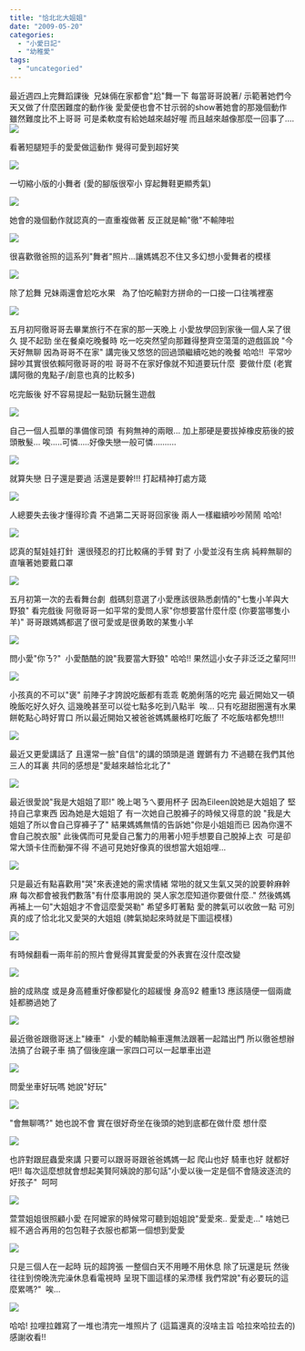 ```yaml
---
title: "恰北北大姐姐"
date: "2009-05-20"
categories: 
  - "小愛日記"
  - "幼稚愛"
tags: 
  - "uncategoried"
---
```


最近週四上完舞蹈課後  兄妹倆在家都會"尬"舞一下 每當哥哥說著/ 示範著她們今天又做了什麼困難度的動作後 愛愛便也會不甘示弱的show著她會的那幾個動作 雖然難度比不上哥哥 可是柔軟度有給她越來越好喔 而且越來越像那麼一回事了.... ![](images/3503102428_e7a3831b7e.jpg)

看著短腿短手的愛愛做這動作 覺得可愛到超好笑 

![](images/3503102854_a5eb7c892d.jpg)

一切縮小版的小舞者 (愛的腳版很窄小 穿起舞鞋更顯秀氣)

![](images/3502292095_e8463dbcd8.jpg)

她會的幾個動作就認真的一直重複做著 反正就是輸"徹"不輸陣啦

![](images/3503102606_8cc6a37cd5.jpg)

很喜歡徹爸照的這系列"舞者"照片...讓媽媽忍不住又多幻想小愛舞者的模樣

![](images/3503103134_b7b0f7b266.jpg)

除了尬舞 兄妹兩還會尬吃水果   為了怕吃輸對方拼命的一口接一口往嘴裡塞

![](images/3503101992_4fc7dbb267.jpg)

五月初阿徹哥哥去畢業旅行不在家的那一天晚上 小愛放學回到家後一個人呆了很久 提不起勁 坐在餐桌吃晚餐時 吃一吃突然望向那難得整齊空蕩蕩的遊戲區說 "今天好無聊 因為哥哥不在家" 講完後又悠悠的回過頭繼續吃她的晚餐 哈哈!!  平常吵歸吵其實很依賴阿徹哥哥的啦 哥哥不在家好像就不知道要玩什麼  要做什麼 (老實講阿徹的鬼點子/創意也真的比較多)

吃完飯後 好不容易提起一點勁玩醫生遊戲

![](images/3520104151_b19e8579c0.jpg)

自己一個人孤單的準備傢司頭  有夠無神的兩眼... 加上那硬是要拔掉橡皮筋後的披頭散髮... 唉.....可憐.....好像失戀一般可憐..........

![](images/3520914868_c250309683.jpg)

就算失戀 日子還是要過 活還是要幹!!! 打起精神打處方箴

![](images/3520914602_d3d894629f.jpg)

人總要失去後才懂得珍貴 不過第二天哥哥回家後 兩人一樣繼續吵吵鬧鬧 哈哈!

![](images/3520913894_1e97b1fd53.jpg)

認真的幫娃娃打針  還很殘忍的打比較痛的手臂 對了 小愛並沒有生病 純粹無聊的直嚷著她要戴口罩

![](images/3520913658_95d031a2c0.jpg)

五月初第一次的去看舞台劇  戲碼刻意選了小愛應該很熟悉劇情的"七隻小羊與大野狼" 看完戲後 阿徹哥哥一如平常的愛問人家"你想要當什麼什麼 (你要當哪隻小羊)" 哥哥跟媽媽都選了很可愛或是很勇敢的某隻小羊

![](images/3502273335_90a012f484.jpg)

問小愛"你ㄋ?"  小愛酷酷的說"我要當大野狼" 哈哈!! 果然這小女子非泛泛之輩阿!!!

![](images/3521021732_5bffd9d331.jpg)

小孩真的不可以"褒" 前陣子才誇說吃飯都有乖乖 乾脆俐落的吃完 最近開始又一頓晚飯吃好久好久 這幾晚甚至可以從七點多吃到八點半  唉... 只有吃甜甜圈還有水果餅乾點心時好胃口 所以最近開始又被爸爸媽媽嚴格盯吃飯了 不吃飯啥都免想!!!

![](images/3520199403_69d651e3b1.jpg)

最近又更愛講話了 且還常一臉"自信"的講的頭頭是道 鏗鏘有力 不過聽在我們其他三人的耳裏 共同的感想是"愛越來越恰北北了"

![](images/3520996348_02b0d73ce8.jpg)

最近很愛說"我是大姐姐了耶!" 晚上喝ㄋㄟ要用杯子 因為Eileen說她是大姐姐了 堅持自己拿東西 因為她是大姐姐了 有一次她自己脫褲子的時候又得意的說 "我是大姐姐了所以會自己穿褲子了" 結果媽媽無情的告訴她"你是小姐姐而已 因為你還不會自己脫衣服" 此後偶而可見愛自己奮力的用著小短手想要自己脫掉上衣  可是卻常大頭卡住而動彈不得 不過可見她好像真的很想當大姐姐哩…

![](images/3521008732_b29536a4d6.jpg)

只是最近有點喜歡用"哭"來表達她的需求情緒 常啪的就又生氣又哭的說要幹麻幹麻 每次都會被我們數落"有什麼事用說的 哭人家怎麼知道你要做什麼.." 然後媽媽再補上一句"大姐姐才不會這麼愛哭勒" 希望多盯著點 愛的脾氣可以收斂一點 可別真的成了恰北北又愛哭的大姐姐 (脾氣拗起來時就是下圖這模樣)

![](images/3520192357_5cf2d11357.jpg)

有時候翻看一兩年前的照片會覺得其實愛愛的外表實在沒什麼改變

![](images/3520179929_3821001314.jpg)

臉的成熟度 或是身高體重好像都變化的超緩慢 身高92 體重13 應該隨便一個兩歲娃都勝過她了

![](images/3520990636_077a89f5da.jpg)

最近徹爸跟徹哥迷上"練車"  小愛的輔助輪車還無法跟著一起踏出門 所以徹爸想辦法搞了台親子車 搞了個後座讓一家四口可以一起單車出遊

![](images/3541170092_7a5c391653.jpg)

問愛坐車好玩嗎 她說"好玩"

![](images/3520908030_df6105e75f.jpg)

"會無聊嗎?" 她也說不會 實在很好奇坐在後頭的她到底都在做什麼 想什麼

![](images/3520096333_a11db550da.jpg)

也許對跟屁蟲愛來講 只要可以跟哥哥跟爸爸媽媽一起 爬山也好 騎車也好 就都好吧!! 每次這麼想就會想起美賢阿姨說的那句話"小愛以後一定是個不會隨波逐流的好孩子"  呵呵

![](images/3540360715_06427fa519.jpg)

萱萱姐姐很照顧小愛 在阿嬤家的時候常可聽到姐姐說"愛愛來.. 愛愛走..." 啥她已經不適合再用的包包鞋子衣服也都第一個想到愛愛

![](images/3520195939_c13ea35de7.jpg)

只是三個人在一起時 玩的超誇張 一整個白天不用睡不用休息 除了玩還是玩 然後往往到傍晚洗完澡休息看電視時 呈現下圖這樣的呆滯樣 我們常說"有必要玩的這麼累嗎?"  唉...

![](images/3540371209_5104ed9176.jpg)

哈哈! 拉哩拉雜寫了一堆也清完一堆照片了 (這篇還真的沒啥主旨 哈拉來哈拉去的) 感謝收看!!

